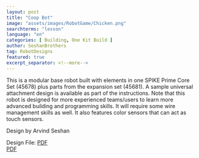 ```yaml
---
layout: post
title: "Coop Bot"
image: "assets/images/RobotGame/Chicken.png"
searchterms: "lesson"
language: "en"
categories: [ Building, One Kit Build ]
author: SeshanBrothers
tag: RobotDesigns
featured: true
excerpt_separator: <!--more-->
---
```


This is a modular base robot built with elements in one SPIKE Prime Core Set (45678) plus parts from the expansion set (45681). A sample universal attachment design is available as part of the instructions. Note that this robot is designed for more experienced teams/users to learn more advanced building and programming skills. It will require some wire management skills as well. It also features color sensors that can act as touch sensors.

Design by Arvind Seshan

Design File:
 <a href="/en/RobotGame/CoopBot.pdf">PDF</a><br>
<a href="/en/RobotGame/CoopBotCableManagement.pdf">PDF</a><br>

